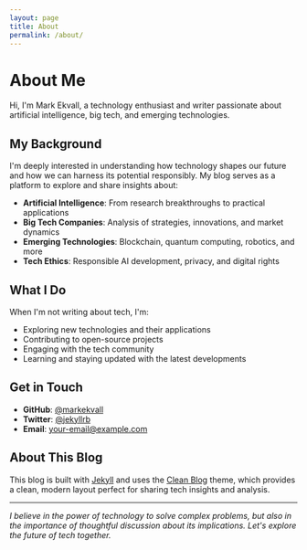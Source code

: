 ```yaml
---
layout: page
title: About
permalink: /about/
---
```


# About Me

Hi, I'm Mark Ekvall, a technology enthusiast and writer passionate about artificial intelligence, big tech, and emerging technologies.

## My Background

I'm deeply interested in understanding how technology shapes our future and how we can harness its potential responsibly. My blog serves as a platform to explore and share insights about:

- **Artificial Intelligence**: From research breakthroughs to practical applications
- **Big Tech Companies**: Analysis of strategies, innovations, and market dynamics
- **Emerging Technologies**: Blockchain, quantum computing, robotics, and more
- **Tech Ethics**: Responsible AI development, privacy, and digital rights

## What I Do

When I'm not writing about tech, I'm:
- Exploring new technologies and their applications
- Contributing to open-source projects
- Engaging with the tech community
- Learning and staying updated with the latest developments

## Get in Touch

- **GitHub**: [@markekvall](https://github.com/markekvall)
- **Twitter**: [@jekyllrb](https://twitter.com/jekyllrb)
- **Email**: your-email@example.com

## About This Blog

This blog is built with [Jekyll](https://jekyllrb.com/) and uses the [Clean Blog](https://github.com/BlackrockDigital/startbootstrap-clean-blog-jekyll) theme, which provides a clean, modern layout perfect for sharing tech insights and analysis.

---

*I believe in the power of technology to solve complex problems, but also in the importance of thoughtful discussion about its implications. Let's explore the future of tech together.*
